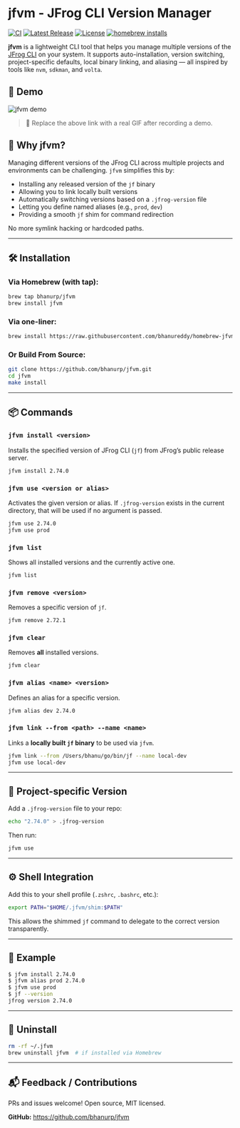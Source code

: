 # jfvm - JFrog CLI Version Manager

[![CI](https://github.com/bhanurp/jfvm/actions/workflows/release.yml/badge.svg)](https://github.com/bhanurp/jfvm/actions/workflows/release.yml)
[![Latest Release](https://img.shields.io/github/v/release/bhanurp/jfvm)](https://github.com/bhanurp/jfvm/releases)
[![License](https://img.shields.io/github/license/bhanurp/jfvm)](https://github.com/bhanurp/jfvm/blob/main/LICENSE)
[![homebrew installs](https://img.shields.io/badge/homebrew-installs-brightgreen?logo=homebrew)](https://github.com/bhanurp/homebrew-jfvm)

**jfvm** is a lightweight CLI tool that helps you manage multiple versions of the [JFrog CLI](https://jfrog.com/getcli/) on your system. It supports auto-installation, version switching, project-specific defaults, local binary linking, and aliasing — all inspired by tools like `nvm`, `sdkman`, and `volta`.

## 🎥 Demo

![jfvm demo](https://user-images.githubusercontent.com/your-username/demo.gif)

> 📸 Replace the above link with a real GIF after recording a demo.

## 🚀 Why jfvm?

Managing different versions of the JFrog CLI across multiple projects and environments can be challenging. `jfvm` simplifies this by:

- Installing any released version of the `jf` binary
- Allowing you to link locally built versions
- Automatically switching versions based on a `.jfrog-version` file
- Letting you define named aliases (e.g., `prod`, `dev`)
- Providing a smooth `jf` shim for command redirection

No more symlink hacking or hardcoded paths.

---

## 🛠️ Installation

### Via Homebrew (with tap):
```bash
brew tap bhanurp/jfvm
brew install jfvm
```

### Via one-liner:
```bash
brew install https://raw.githubusercontent.com/bhanureddy/homebrew-jfvm/main/jfvm.rb
```

### Or Build From Source:
```bash
git clone https://github.com/bhanurp/jfvm.git
cd jfvm
make install
```

---

## 📦 Commands

### `jfvm install <version>`
Installs the specified version of JFrog CLI (`jf`) from JFrog’s public release server.
```bash
jfvm install 2.74.0
```

### `jfvm use <version or alias>`
Activates the given version or alias. If `.jfrog-version` exists in the current directory, that will be used if no argument is passed.
```bash
jfvm use 2.74.0
jfvm use prod
```

### `jfvm list`
Shows all installed versions and the currently active one.
```bash
jfvm list
```

### `jfvm remove <version>`
Removes a specific version of `jf`.
```bash
jfvm remove 2.72.1
```

### `jfvm clear`
Removes **all** installed versions.
```bash
jfvm clear
```

### `jfvm alias <name> <version>`
Defines an alias for a specific version.
```bash
jfvm alias dev 2.74.0
```

### `jfvm link --from <path> --name <name>`
Links a **locally built `jf` binary** to be used via `jfvm`.
```bash
jfvm link --from /Users/bhanu/go/bin/jf --name local-dev
jfvm use local-dev
```

---

## 📁 Project-specific Version

Add a `.jfrog-version` file to your repo:
```bash
echo "2.74.0" > .jfrog-version
```
Then run:
```bash
jfvm use
```

---

## ⚙️ Shell Integration
Add this to your shell profile (`.zshrc`, `.bashrc`, etc.):
```bash
export PATH="$HOME/.jfvm/shim:$PATH"
```
This allows the shimmed `jf` command to delegate to the correct version transparently.

---

## 🧪 Example
```bash
$ jfvm install 2.74.0
$ jfvm alias prod 2.74.0
$ jfvm use prod
$ jf --version
jfrog version 2.74.0
```

---

## 🧼 Uninstall
```bash
rm -rf ~/.jfvm
brew uninstall jfvm  # if installed via Homebrew
```

---

## 📬 Feedback / Contributions
PRs and issues welcome! Open source, MIT licensed.

**GitHub:** https://github.com/bhanurp/jfvm
